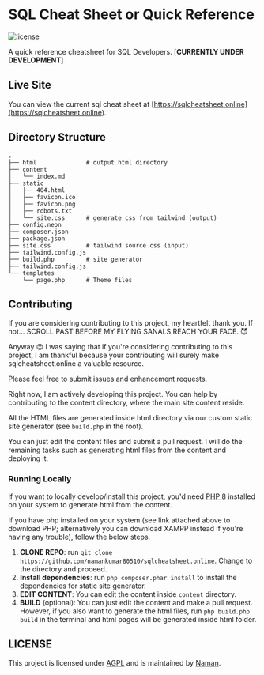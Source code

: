 # SQL Cheat Sheet or Quick Reference

![license](https://img.shields.io/github/license/namankumar80510/sqlcheatsheet.online?style=social)

A quick reference cheatsheet for SQL Developers. [**CURRENTLY UNDER DEVELOPMENT**]

## Live Site

You can view the current sql cheat sheet at [https://sqlcheatsheet.online](https://sqlcheatsheet.online).

## Directory Structure

```
.
├── html              # output html directory
├── content
│   └── index.md
├── static
│   ├── 404.html
│   ├── favicon.ico
│   ├── favicon.png
│   ├── robots.txt
│   └── site.css      # generate css from tailwind (output)
├── config.neon
├── composer.json
├── package.json
├── site.css          # tailwind source css (input)
├── tailwind.config.js
├── build.php         # site generator
├── tailwind.config.js
└── templates
    └── page.php      # Theme files
```

## Contributing

If you are considering contributing to this project, my heartfelt thank you. If not... SCROLL PAST BEFORE MY FLYING SANALS REACH YOUR FACE. 😈

Anyway 😌 I was saying that if you're considering contributing to this project, I am thankful because your contributing will surely make sqlcheatsheet.online a valuable resource.

Please feel free to submit issues and enhancement requests.

Right now, I am actively developing this project. You can help by contributing to the content directory, where the main site content reside.

All the HTML files are generated inside html directory via our custom static site generator (see `build.php` in the root).

You can just edit the content files and submit a pull request. I will do the remaining tasks such as generating html files from the content and deploying it.

### Running Locally

If you want to locally develop/install this project, you'd need [PHP 8](https://www.php.net/downloads.php) installed on your system to generate html from the content.

If you have php installed on your system (see link attached above to download PHP; alternatively you can download XAMPP instead if you're having any trouble), follow the below steps.

1. **CLONE REPO**: run `git clone https://github.com/namankumar80510/sqlcheatsheet.online`. Change to the directory and proceed.
2. **Install dependencies**: run `php composer.phar install` to install the dependencies for static site generator.
3. **EDIT CONTENT**: You can edit the content inside `content` directory.
4. **BUILD** (optional): You can just edit the content and make a pull request. However, if you also want to generate the html files, run `php build.php build` in the terminal and html pages will be generated inside html folder.

## LICENSE

This project is licensed under [AGPL](https://github.com/namankumar80510/sqlcheatsheet.online/blob/main/LICENSE) and is maintained by [Naman](https://github.com/namankumar80510).
